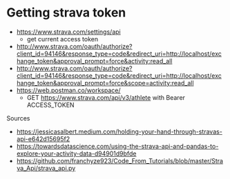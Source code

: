 # Getting strava token

* https://www.strava.com/settings/api
    * get current access token
* http://www.strava.com/oauth/authorize?client_id=94146&response_type=code&redirect_uri=http://localhost/exchange_token&approval_prompt=force&activity:read_all
* http://www.strava.com/oauth/authorize?client_id=94146&response_type=code&redirect_uri=http://localhost/exchange_token&approval_prompt=force&scope=activity:read_all
* https://web.postman.co/workspace/
    * GET https://www.strava.com/api/v3/athlete with Bearer ACCESS_TOKEN


Sources
* https://jessicasalbert.medium.com/holding-your-hand-through-stravas-api-e642d15695f2
* https://towardsdatascience.com/using-the-strava-api-and-pandas-to-explore-your-activity-data-d94901d9bfde
* https://github.com/franchyze923/Code_From_Tutorials/blob/master/Strava_Api/strava_api.py


